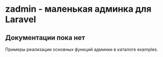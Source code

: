 # zadmin - маленькая админка для Laravel

## Документации пока нет
Примеры реализации основных функций админки в каталоге examples.

